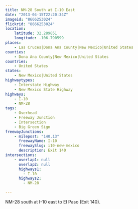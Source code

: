```yaml
---
title: NM-28 South at I-10 East
date: "2013-04-15T22:20:34Z"
imageid: "8666253024"
flickrid: "8666253024"
location:
    latitude: 32.289851
    longitude: -106.790599
places:
    - Las Cruces|Dona Ana County|New Mexico|United States
counties:
    - Dona Ana County|New Mexico|United States
countries:
    - United States
states:
    - New Mexico|United States
highwaytypes:
    - Interstate Highway
    - New Mexico State Highway
highways:
    - I-10
    - NM-28
tags:
    - Overhead
    - Freeway Junction
    - Intersection
    - Big Green Sign
freewayJunctions:
    - milepost: "140.13"
      freewayName: I-10
      freewaySlug: i10-new-mexico
      description: Exit 140
intersections:
    - overlap1: null
      overlap2: null
      highways1:
        - I-10
      highways2:
        - NM-28

---
```

NM-28 south at I-10 east to El Paso (Exit 140).